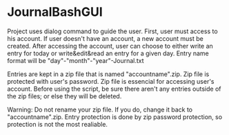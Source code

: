# JournalBashGUI

Project uses dialog command to guide the user. First, user must access to his account. If user doesn't have an account, a new account must be created. After accessing the account, user can choose to either write an entry for today or write&edit&read an entry for a given day. Entry name format will be "day"-"month"-"year"-Journal.txt

Entries are kept in a zip file that is named "accountname".zip. Zip file is protected with user's password. Zip file is essencial for accessing user's account. Before using the script, be sure there aren't any entries outside of the zip files; or else they will be deleted.

Warning:
Do not rename your zip file. If you do, change it back to "accountname".zip.
Entry protection is done by zip password protection, so protection is not the most realiable.
